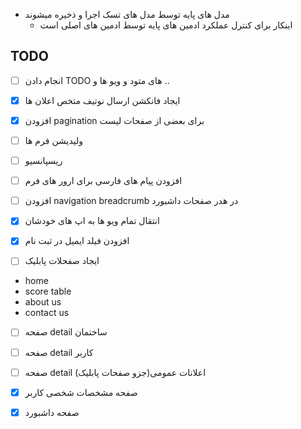  - مدل های پایه توسط مدل های تسک اجرا و ذخیره میشوند
    - اینکار برای کنترل عملکرد ادمین های پایه توسط ادمین های اصلی است 

## TODO

- [ ] انجام دادن TODO های متود و ویو ها و ..

- [x]  ایجاد فانکشن ارسال نوتیف متخص اعلان ها

- [x]  افزودن pagination برای بعضی از صفحات لیست

- [ ]  ولیدیشن فرم ها

- [ ]  ریسپانسیو

- [ ] افزودن پیام های فارسی برای ارور های فرم

- [ ] افزودن navigation breadcrumb در هدر صفحات داشبورد

- [x]  انتقال تمام ویو ها به اپ های خودشان
  
- [x]  افزودن فیلد ایمیل در ثبت نام
   
- [ ]  ایجاد صفحلات پابلیک
  - home
  - score table
  - about us 
  - contact us

- [ ]  صفحه detail ساختمان

- [ ]  صفحه detail کاربر

- [ ]  صفحه detail اعلانات عمومی(جزو صفحات پابلیک)

- [x]  صفحه مشخصات شخصی کاربر

- [x]  صفحه داشبورد